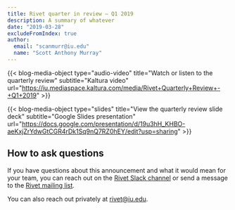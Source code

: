 ```yaml
---
title: Rivet quarter in review — Q1 2019
description: A summary of whatever
date: "2019-03-28"
excludeFromIndex: true
author:
  email: "scanmurr@iu.edu"
  name: "Scott Anthony Murray"
---
```


{{< blog-media-object
      type="audio-video"
      title="Watch or listen to the quarterly review"
      subtitle="Kaltura video"
      url="https://iu.mediaspace.kaltura.com/media/Rivet+Quarterly+Review+-+Q1+2019" >}}

{{< blog-media-object
      type="slides"
      title="View the quarterly review slide deck"
      subtitle="Google Slides presentation"
      url="https://docs.google.com/presentation/d/19u3hH_KHBO-aeKxjZrYdwGtCGR4rDk1Sq9nQ7RZ0hEY/edit?usp=sharing" >}}

## How to ask questions

If you have questions about this announcement and what it would mean for your team, you can reach out on the [Rivet Slack channel](https://iuwebcommunity.slack.com/messages/rivet) or send a message to the [Rivet mailing list](mailto:rivet-l@list.iu.edu).

You can also reach out privately at [rivet@iu.edu](mailto:rivet@iu.edu).
